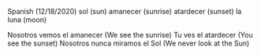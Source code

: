 Spanish (12/18/2020)
sol (sun)
amanecer (sunrise)
atardecer (sunset)
la luna (moon) 

Nosotros vemos el amanecer (We see the sunrise)
Tu ves el atardecer (You see the sunset)
Nosotros nunca miramos el Sol (We never look at the Sun)
